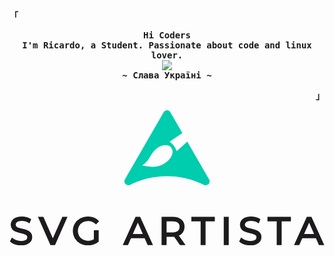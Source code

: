 

<div align="justify">

<!-- Profile -->
<p align="left"><strong><samp>「</samp></strong></p>
  <p align="center">
    <samp>
      <b>
        Hi Coders
      <br>
        I'm Ricardo, a Student. Passionate about code and linux lover.
      </b>
      <br>
        <image src="https://readme-typing-svg.herokuapp.com?font=Iosevka&size=16&color=6791c9&center=true&width=410&height=45&lines=Welcome+to+my+GitHub+profile!">
      <br>
      <b>
        ~ Слава Україні ~
      </b>
    </samp>
  </p>
<p align="right"><strong><samp>」</samp></strong></p>
  
  
  
<svg viewBox="0 0 564 242" version="1.1" xmlns="http://www.w3.org/2000/svg" width="564" height="242">
  <g stroke-width="2" stroke="none" fill="none" fill-rule="evenodd">
    <path d="M284.896413 1.77679122c.882345.50911399 1.614955 1.2417713 2.124036 2.124173l21.099094 36.57152808-23.135682 15.8357502c4.105694 3.2404436 6.948421 5.8686448 8.528184 7.8846038 1.579762 2.0159589 3.442094 5.5716267 5.586996 10.6670034l18.980455-17.1235485 38.506082 66.7434478c1.599912 2.773164.648949 6.318327-2.124036 7.918342-.880865.50826-1.879934.775822-2.896898.775822h-1.922491c-20.321792-10.300399-43.304909-16.104436-67.642638-16.104436-24.337728 0-47.320846 5.804037-67.642638 16.104436h-1.92249c-3.201432 0-5.796706-2.595441-5.796706-5.79708 0-1.01703.267545-2.016163.775772-2.897084L276.978581 3.90096422c1.599913-2.77316415 5.144847-3.7241888 7.917832-2.124173zm-22.79159 66.41506168c-11.912588 9.3077337-11.944524 23.5356033-27.180843 31.0058222 21.073897 5.2094339 33.551253 4.4950599 46.817544-5.8703705 13.266291-10.3654307 12.78672-21.586947 8.366252-27.2452528-4.420468-5.6583057-16.090365-7.1979325-28.002953 2.1098011z" stroke="#00CCAE" fill="#00CCAE" class="svg-elem-1"></path>
    <path d="M20.7357156 241c-3.6819127 0-7.2356044-.568639-10.66118144-1.705935C6.64895709 238.15677 3.95747261 236.68295 2 234.872561l2.58664731-5.431139c1.86425963 1.671128 4.25280646 3.028899 7.16571213 4.073354 2.91290566 1.044455 5.90732776 1.566675 8.98335616 1.566675 4.0547647 0 7.0841412-.684688 9.0882203-2.054085 2.0040791-1.369396 3.0061036-3.191363 3.0061036-5.465954 0-1.671128-.547618-3.028899-1.6428706-4.073354-1.0952525-1.044455-2.4468205-1.845192-4.0547444-2.402235-1.6079239-.557043-3.8799563-1.183706-6.8161652-1.88001-3.6819128-.881984-6.653032-1.763955-8.91344679-2.645939-2.26041481-.881985-4.19455516-2.239756-5.8024791-4.073355-1.60792393-1.833599-2.41187384-4.305438-2.41187384-7.415594 0-2.599532.68743543-4.943718 2.06232691-7.032629 1.37489148-2.08891 3.46050066-3.760013 6.25689011-5.013359 2.79638941-1.253346 6.26852091-1.880009 10.41649861-1.880009 2.8896024 0 5.7325557.371356 8.5289452 1.114079 2.7963894.742724 5.1965877 1.810373 7.2006668 3.20298l-2.3070098 5.570399c-2.0506855-1.299766-4.2411578-2.286181-6.5714823-2.959275-2.3303245-.673093-4.6140083-1.009634-6.8511199-1.009634-3.9615517 0-6.9326709.719502-8.9134468 2.158529-1.98077586 1.439027-2.97114893 3.295808-2.97114893 5.570399 0 1.671129.5592695 3.0289 1.67782528 4.073355 1.11855575 1.044455 2.50507805 1.856797 4.15960855 2.437049 1.6545304.580253 3.9032598 1.195312 6.7462558 1.845195 3.6819127.881984 6.6413805 1.763956 8.8784921 2.64594 2.2371115.88198 4.1596004 2.22815 5.7675244 4.038539 1.6079239 1.810389 2.4118738 4.247414 2.4118738 7.311149 0 2.553112-.6990869 4.885694-2.0972816 6.997814-1.3981947 2.11212-3.5187582 3.783223-6.3617542 5.013359C28.3791277 240.384941 24.8836933 241 20.7357156 241z" stroke="#1D1B1D" fill="#1D1B1D" class="svg-elem-2"></path>
    <path stroke="#1D1B1D" fill="#1D1B1D" d="M102.289855 191.724638L80.8535704 240.42029h-6.9126781l-21.5061097-48.695652h7.5411034l17.5959079 40 17.735558-40z" class="svg-elem-3"></path>
    <path d="M152.031506 215.793944h6.654064v19.008987c-2.402868 1.99607-5.198472 3.527914-8.386893 4.595579C147.110255 240.46617 143.783256 241 140.31758 241c-4.898155 0-9.311049-1.079254-13.238815-3.237795-3.927766-2.15854-7.012171-5.12939-9.253308-8.912638-2.241137-3.783249-3.361689-8.04224-3.361689-12.777103 0-4.734863 1.120552-9.00546 3.361689-12.811918 2.241137-3.806459 5.337094-6.777309 9.287965-8.912639 3.95087-2.13533 8.398421-3.202979 13.342785-3.202979 3.881557 0 7.404941.638268 10.570258 1.914824 3.165317 1.276556 5.856952 3.144942 8.074984 5.605214l-4.297416 4.31706c-3.881557-3.760038-8.571701-5.640029-14.070574-5.640029-3.69672 0-7.012167.800736-9.946439 2.402234-2.934273 1.601498-5.233136 3.829635-6.896661 6.684479-1.663524 2.854844-2.495274 6.069396-2.495274 9.643754 0 3.527937.83175 6.719279 2.495274 9.574123 1.663525 2.854844 3.962388 5.094586 6.896661 6.719294 2.934272 1.624708 6.226614 2.43705 9.877126 2.43705 4.343647 0 8.132729-1.044439 11.36736-3.13335v-15.875637z" stroke="#1D1B1D" fill="#1D1B1D" class="svg-elem-4"></path>
    <path d="M233.231687 191.724638l22.101646 48.695652h-7.297713l-5.351657-12.173913h-25.854756l-5.351657 12.173913h-7.158709l22.032144-48.695652h6.880702zm-3.475102 7.095652l-10.494807 23.860869h20.989614l-10.494807-23.860869z" stroke="#1D1B1D" fill="#1D1B1D" class="svg-elem-5"></path>
    <path d="M292.229824 191.724638c6.285416 0 11.230485 1.507231 14.835356 4.521739 3.60487 3.014508 5.407279 7.165191 5.407279 12.452174 0 3.75654-.924312 6.956508-2.772964 9.6-1.848652 2.643491-4.482941 4.56811-7.902946 5.773913l11.507799 16.347826h-7.556326l-10.467938-14.956522c-1.294056.092754-2.310799.139131-3.05026.139131h-11.993067v14.817391h-6.932409v-48.695652h18.925476zm-.207972 6.052174h-11.785095v21.913043h11.785095c4.390548 0 7.741179-.950715 10.051993-2.852174 2.310815-1.901459 3.466205-4.614475 3.466205-8.13913 0-3.524656-1.15539-6.226078-3.466205-8.104348-2.310814-1.87827-5.661445-2.817391-10.051993-2.817391z" stroke="#1D1B1D" fill="#1D1B1D" class="svg-elem-6"></path>
    <path stroke="#1D1B1D" fill="#1D1B1D" d="M343.217992 197.776812h-16.580311v-6.052174h40v6.052174H350.05737v42.643478h-6.839378z" class="svg-elem-7"></path>
    <path stroke="#1D1B1D" fill="#1D1B1D" d="M384.608696 191.724638h6.956521v48.695652h-6.956521z" class="svg-elem-8"></path>
    <path d="M431.170498 241c-3.681913 0-7.235604-.568639-10.661181-1.705935-3.425577-1.137295-6.117062-2.611115-8.074534-4.421504l2.586647-5.431139c1.86426 1.671128 4.252806 3.028899 7.165712 4.073354 2.912906 1.044455 5.907328 1.566675 8.983356 1.566675 4.054765 0 7.084141-.684688 9.088221-2.054085 2.004079-1.369396 3.006103-3.191363 3.006103-5.465954 0-1.671128-.547618-3.028899-1.64287-4.073354-1.095253-1.044455-2.446821-1.845192-4.054745-2.402235-1.607924-.557043-3.879956-1.183706-6.816165-1.88001-3.681913-.881984-6.653032-1.763955-8.913447-2.645939-2.260415-.881985-4.194555-2.239756-5.802479-4.073355-1.607924-1.833599-2.411874-4.305438-2.411874-7.415594 0-2.599532.687436-4.943718 2.062327-7.032629 1.374892-2.08891 3.460501-3.760013 6.25689-5.013359 2.79639-1.253346 6.268521-1.880009 10.416499-1.880009 2.889602 0 5.732556.371356 8.528945 1.114079 2.796389.742724 5.196588 1.810373 7.200667 3.20298l-2.30701 5.570399c-2.050686-1.299766-4.241158-2.286181-6.571482-2.959275-2.330325-.673093-4.614009-1.009634-6.85112-1.009634-3.961552 0-6.932671.719502-8.913447 2.158529-1.980776 1.439027-2.971149 3.295808-2.971149 5.570399 0 1.671129.55927 3.0289 1.677825 4.073355 1.118556 1.044455 2.505078 1.856797 4.159609 2.437049 1.65453.580253 3.90326 1.195312 6.746256 1.845195 3.681912.881984 6.64138 1.763956 8.878492 2.64594 2.237111.88198 4.1596 2.22815 5.767524 4.038539 1.607924 1.810389 2.411874 4.247414 2.411874 7.311149 0 2.553112-.699087 4.885694-2.097282 6.997814-1.398194 2.11212-3.518758 3.783223-6.361754 5.013359C438.81391 240.384941 435.318476 241 431.170498 241z" stroke="#1D1B1D" fill="#1D1B1D" class="svg-elem-9"></path>
    <path stroke="#1D1B1D" fill="#1D1B1D" d="M479.449876 197.776812h-16.580311v-6.052174h40v6.052174h-16.580311v42.643478h-6.839378z" class="svg-elem-10"></path>
    <path d="M539.898353 191.724638L562 240.42029h-7.297714l-5.351656-12.173913h-25.854757l-5.351656 12.173913h-7.15871l22.032145-48.695652h6.880701zm-3.475101 7.095652l-10.494808 23.860869h20.989615l-10.494807-23.860869z" stroke="#1D1B1D" fill="#1D1B1D" class="svg-elem-11"></path>
  </g>
</svg>




